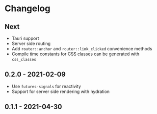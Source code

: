 # Changelog

## Next

- Tauri support
- Server side routing
- Add `router::anchor` and `router::link_clicked` convenience methods
- Compile time constants for CSS classes can be generated with `css_classes`

## 0.2.0 - 2021-02-09

- Use `futures-signals` for reactivity
- Support for server side rendering with hydration

## 0.1.1 - 2021-04-30

